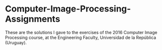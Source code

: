 # Computer-Image-Processing-Assignments
These are the solutions I gave to the exercises of the 2016 Computer Image Processing course, at the Engineering Faculty, Universidad de la República (Uruguay).
